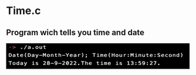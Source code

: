 # Time.c
## Program wich tells you time and date

<img src="./files/output.png" height="70" width="500">
